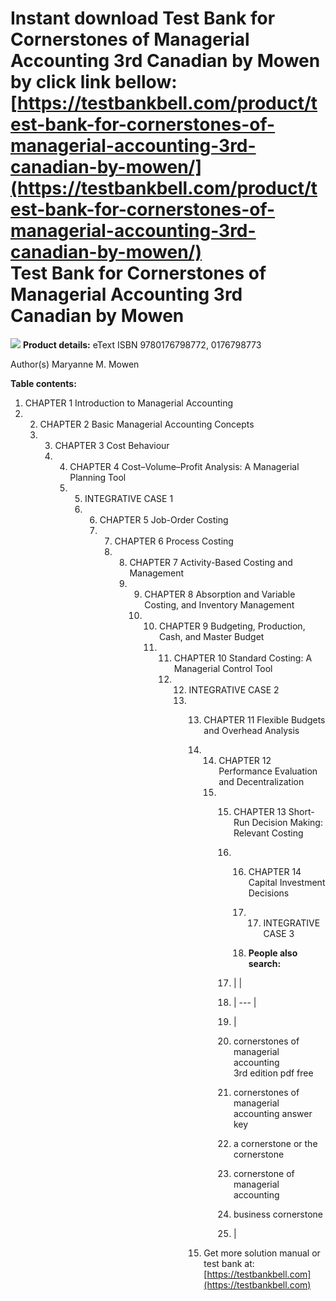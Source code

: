 Instant download **Test Bank for Cornerstones of Managerial Accounting 3rd Canadian by Mowen** by click link bellow:  
[https://testbankbell.com/product/test-bank-for-cornerstones-of-managerial-accounting-3rd-canadian-by-mowen/](https://testbankbell.com/product/test-bank-for-cornerstones-of-managerial-accounting-3rd-canadian-by-mowen/)  
Test Bank for Cornerstones of Managerial Accounting 3rd Canadian by Mowen
=========================================================================


![](https://testbankbell.com/wp-content/uploads/2023/05/Cornerstones-of-Managerial-Accounting-3rd-Edition.jpg)
**Product details:**
eText ISBN
9780176798772, 0176798773

Author(s)
Maryanne M. Mowen


**Table contents:**

1. CHAPTER 1 Introduction to Managerial Accounting
2. 2. CHAPTER 2 Basic Managerial Accounting Concepts
   3. 3. CHAPTER 3 Cost Behaviour
      4. 4. CHAPTER 4 Cost–Volume–Profit Analysis: A Managerial Planning Tool
         5. 5. INTEGRATIVE CASE 1
            6. 6. CHAPTER 5 Job-Order Costing
               7. 7. CHAPTER 6 Process Costing
                  8. 8. CHAPTER 7 Activity-Based Costing and Management
                     9. 9. CHAPTER 8 Absorption and Variable Costing, and Inventory Management
                        10. 10. CHAPTER 9 Budgeting, Production, Cash, and Master Budget
                            11. 11. CHAPTER 10 Standard Costing: A Managerial Control Tool
                                12. 12. INTEGRATIVE CASE 2
                                    13. 13. CHAPTER 11 Flexible Budgets and Overhead Analysis
                                        14. 14. CHAPTER 12 Performance Evaluation and Decentralization
                                            15. 15. CHAPTER 13 Short-Run Decision Making: Relevant Costing
                                                16. 16. CHAPTER 14 Capital Investment Decisions
                                                    17. 17. INTEGRATIVE CASE 3
                                                       
                                                    18. **People also search:**
                                                   
                                                17. |  |
                                                18. | --- |
                                                19. |
                                                20. cornerstones of managerial accounting 3rd edition pdf free
                                                21. cornerstones of managerial accounting answer key
                                                22. a cornerstone or the cornerstone
                                                23. cornerstone of managerial accounting
                                                24. business cornerstone
                                                25.  |
                                               
                                        15.  Get more solution manual or test bank at: [https://testbankbell.com](https://testbankbell.com)
